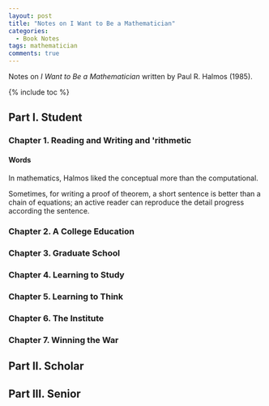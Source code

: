 ```yaml
---
layout: post
title: "Notes on I Want to Be a Mathematician"
categories:
  - Book Notes
tags: mathematician
comments: true
---
```


Notes on *I Want to Be a Mathematician* written by Paul R. Halmos (1985).

{% include toc %}

## Part I. Student

### Chapter 1. Reading and Writing and 'rithmetic

#### Words

In mathematics, Halmos liked the conceptual more than the computational.

Sometimes, for writing a proof of theorem, a short sentence is better than a chain of equations; an active reader can reproduce the detail progress according the sentence.

### Chapter 2. A College Education
### Chapter 3. Graduate School
### Chapter 4. Learning to Study
### Chapter 5. Learning to Think
### Chapter 6. The Institute
### Chapter 7. Winning the War

## Part II. Scholar
## Part III. Senior